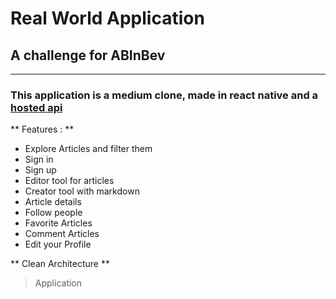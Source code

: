 # Real World Application   

##  A challenge for ABInBev

---

### This application is a medium clone, made in react native and a [hosted api](https://github.com/gothinkster/realworld/tree/master/api)


** Features : **


- Explore Articles and filter them
- Sign in
- Sign up
- Editor tool for articles
- Creator tool with markdown 
- Article details 
- Follow people
- Favorite Articles 
- Comment Articles
- Edit your Profile

 ** Clean Architecture ** 
 
 > Application 



